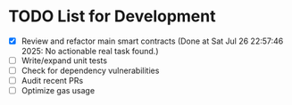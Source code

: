 # TODO List for Development

- [x] Review and refactor main smart contracts  (Done at Sat Jul 26 22:57:46 2025: No actionable real task found.)
- [ ] Write/expand unit tests
- [ ] Check for dependency vulnerabilities
- [ ] Audit recent PRs
- [ ] Optimize gas usage